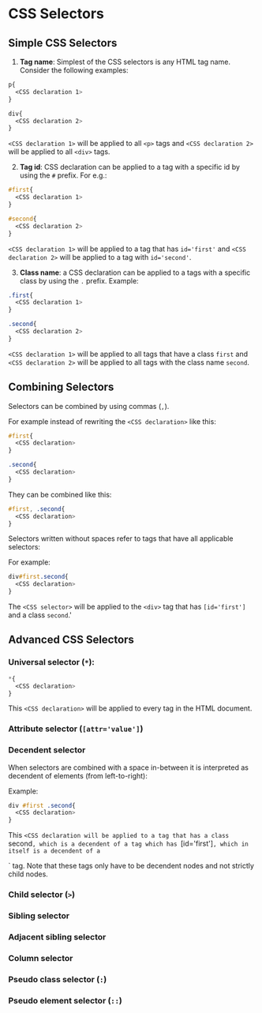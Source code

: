 # CSS Selectors

## Simple CSS Selectors
1. **Tag name**: Simplest of the CSS selectors is any HTML tag name.
   Consider the following examples:

```css
p{
  <CSS declaration 1>
}

div{
  <CSS declaration 2>
}

```

`<CSS declaration 1>` will be applied to all `<p>` tags and `<CSS declaration 2>` will be applied to all `<div>` tags.

2. **Tag id**: CSS declaration can be applied to a tag with a specific
   id by using the `#` prefix. For e.g.:

```css
#first{
  <CSS declaration 1>
}

#second{
  <CSS declaration 2>
}
```

`<CSS declaration 1>` will be applied to a tag that has `id='first'` and
`<CSS declaration 2>` will be applied to a tag with `id='second'`.

3. **Class name**: a CSS declaration can be applied to a tags with a
   specific class by using the `.` prefix. Example:


```css
.first{
  <CSS declaration 1>
}

.second{
  <CSS declaration 2>
}
```

`<CSS declaration 1>` will be applied to all tags that have a class `first` and `<CSS declaration 2>` will be applied to all tags with the class name `second`.


## Combining Selectors

Selectors can be combined by using commas (`,`).

For example instead of rewriting the `<CSS declaration>` like this:

```css
#first{
  <CSS declaration>
}

.second{
  <CSS declaration>
}
```

They can be combined like this:

```css
#first, .second{
  <CSS declaration>
}
```

Selectors written without spaces refer to tags that have all applicable
selectors:

For example:

```css
div#first.second{
  <CSS declaration>
}
```

The `<CSS selector>` will be applied to the `<div>` tag that has
`[id='first']` and a class `second`.'

## Advanced CSS Selectors

### Universal selector (`*`):
```css
*{
  <CSS declaration>
}
```

This `<CSS declaration>` will be applied to every tag in the HTML
document.


### Attribute selector (`[attr='value']`)

### Decendent selector 

When selectors are combined with a space in-between it is interpreted as
decendent of elements (from left-to-right):

Example:

```css
div #first .second{
  <CSS declaration>
}
```

This `<CSS declaration will be applied to a tag that has a class
`second`, which is a decendent of a tag which has `[id='first']`, which
in itself is a decendent of a `<div>` tag. Note that these tags only
have to be decendent nodes and not strictly child nodes.

### Child selector (`>`)






### Sibling selector

### Adjacent sibling selector

### Column selector


### Pseudo class selector (`:`)

### Pseudo element selector (`::`)




